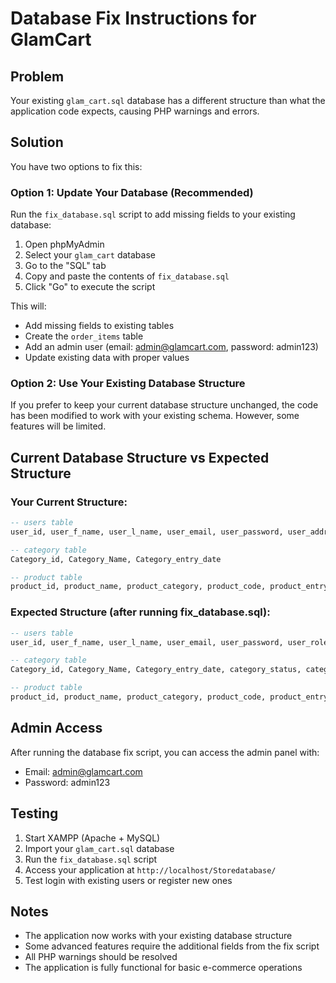 # Database Fix Instructions for GlamCart

## Problem
Your existing `glam_cart.sql` database has a different structure than what the application code expects, causing PHP warnings and errors.

## Solution
You have two options to fix this:

### Option 1: Update Your Database (Recommended)
Run the `fix_database.sql` script to add missing fields to your existing database:

1. Open phpMyAdmin
2. Select your `glam_cart` database
3. Go to the "SQL" tab
4. Copy and paste the contents of `fix_database.sql`
5. Click "Go" to execute the script

This will:
- Add missing fields to existing tables
- Create the `order_items` table
- Add an admin user (email: admin@glamcart.com, password: admin123)
- Update existing data with proper values

### Option 2: Use Your Existing Database Structure
If you prefer to keep your current database structure unchanged, the code has been modified to work with your existing schema. However, some features will be limited.

## Current Database Structure vs Expected Structure

### Your Current Structure:
```sql
-- users table
user_id, user_f_name, user_l_name, user_email, user_password, user_address, user_phone_no

-- category table  
Category_id, Category_Name, Category_entry_date

-- product table
product_id, product_name, product_category, product_code, product_entry_date, product_price, product_brand, product_status, product_featured, created_at, product_image, product_sale_price
```

### Expected Structure (after running fix_database.sql):
```sql
-- users table
user_id, user_f_name, user_l_name, user_email, user_password, user_role, user_status, user_address, user_city, user_state, user_zip, user_phone_no, created_at, updated_at

-- category table
Category_id, Category_Name, Category_entry_date, category_status, category_description

-- product table
product_id, product_name, product_category, product_code, product_entry_date, product_price, product_brand, product_status, product_featured, created_at, product_image, product_sale_price, product_stock, product_min_stock, product_description
```

## Admin Access
After running the database fix script, you can access the admin panel with:
- Email: admin@glamcart.com
- Password: admin123

## Testing
1. Start XAMPP (Apache + MySQL)
2. Import your `glam_cart.sql` database
3. Run the `fix_database.sql` script
4. Access your application at `http://localhost/Storedatabase/`
5. Test login with existing users or register new ones

## Notes
- The application now works with your existing database structure
- Some advanced features require the additional fields from the fix script
- All PHP warnings should be resolved
- The application is fully functional for basic e-commerce operations

